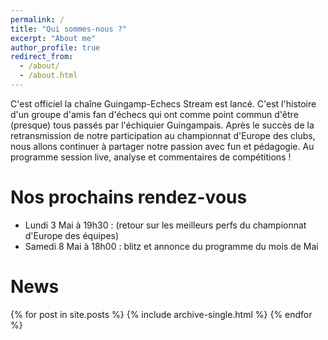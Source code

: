 ```yaml
---
permalink: /
title: "Qui sommes-nous ?"
excerpt: "About me"
author_profile: true
redirect_from: 
  - /about/
  - /about.html
---
```


C'est officiel la chaîne Guingamp-Echecs Stream est lancé. 
C'est l'histoire d'un groupe d'amis fan d'échecs qui ont comme point commun d'être (presque) tous passés par l'échiquier Guingampais. 
Après le succès de la retransmission de notre participation au championnat d'Europe des clubs, nous allons continuer à partager notre passion avec fun et pédagogie.
Au programme session live, analyse et commentaires de compétitions !

Nos prochains rendez-vous
======
  * Lundi 3 Mai à 19h30 : (retour sur les meilleurs perfs du championnat d'Europe des équipes)
  * Samedi 8 Mai à 18h00 : blitz et annonce du programme du mois de Mai

News
======
{% for post in site.posts %}
  {% include archive-single.html %}
{% endfor %}
